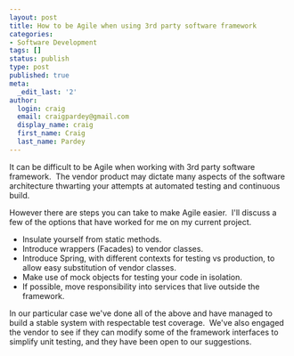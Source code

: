 ```yaml
---
layout: post
title: How to be Agile when using 3rd party software framework
categories:
- Software Development
tags: []
status: publish
type: post
published: true
meta:
  _edit_last: '2'
author:
  login: craig
  email: craigpardey@gmail.com
  display_name: craig
  first_name: Craig
  last_name: Pardey
---
```


It can be difficult to be Agile when working with 3rd party software
framework.  The vendor product may dictate many aspects of the software
architecture thwarting your attempts at automated testing and continuous
build.

However there are steps you can take to make Agile easier.  I'll discuss a few
of the options that have worked for me on my current project.

  * Insulate yourself from static methods.
  * Introduce wrappers (Facades) to vendor classes.
  * Introduce Spring, with different contexts for testing vs production, to allow easy substitution of vendor classes.
  * Make use of mock objects for testing your code in isolation.
  * If possible, move responsibility into services that live outside the framework.

In our particular case we've done all of the above and have managed to build a
stable system with respectable test coverage.  We've also engaged the vendor
to see if they can modify some of the framework interfaces to simplify unit
testing, and they have been open to our suggestions.

